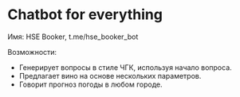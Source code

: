 # Chatbot for everything

Имя: HSE Booker, t.me/hse_booker_bot

Возможности:

* Генерирует вопросы в стиле ЧГК, используя начало вопроса.
* Предлагает вино на основе нескольких параметров.
* Говорит прогноз погоды в любом городе.
